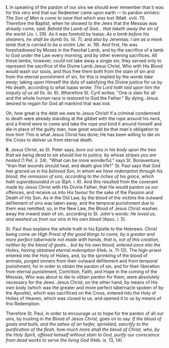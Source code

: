 
**I\.** In speaking of the pardon of our sins we should ever remember that it was for this very end that our Redeemer came upon earth — to pardon sinners: *The Son of Man is come to save that which was lost* (Matt. xviii. 11). Therefore the Baptist, when he showed to the Jews that the Messias was already come, said: *Behold the Lamb of God... that taketh away the sin of the world* (Jo. i. 29). As it was foretold by Isaias: *As a lamb before his shearers, he shall be dumb* (Is. liii. 7); and also by Jeremias: *I am as a meek lamb that is carried to be a victim* (Jer. xi. 19). And first, He was foreshadowed by Moses in the Paschal Lamb, and by the sacrifice of a lamb to God under the Law every morning, and by other evening sacrifices. All these lambs, however, could not take away a single sin; they served only to represent the sacrifice of the Divine Lamb Jesus Christ, Who with His Blood would wash our souls, and thus free them both from the stain of sin and from the eternal punishment of sin, for this is implied by the words *take away*; taking upon Himself the duty of satisfying the Divine justice for us by His death, according to what Isaias wrote: *The Lord hath laid upon him the iniquity of us all* (Is. liii. 6). Wherefore St. Cyril writes; \"One is slain for all and the whole human race is restored to God the Father.\" By dying, Jesus desired to regain for God all mankind that was lost.

Oh, how great is the debt we owe to Jesus Christ! If a criminal condemned to death were already standing at the gibbet with the rope around his neck, and a friend were to come and take the rope and bind it around himself and die in place of the guilty man, how great would be that man\'s obligation to love him! This is what Jesus Christ has done; He has been willing to die on the Cross to deliver us from eternal death.

**II\.** Jesus Christ, as St. Peter says, *bore our sins in his body upon the tree that we being dead to sin should live to justice, by whose stripes you are healed* (1 Pet. ii. 24). \"What can be more wonderful,\" says St. Bonaventure, \"than that wounds should heal, and death give life?\" St. Paul says that God *has graced us in his beloved Son, in whom we have redemption through his blood, the remission of sins, according to the riches of his grace, which hath superabounded in us* (Eph. i. 6). And this resulted from the covenant made by Jesus Christ with His Divine Father, that He would pardon us our offences, and receive us into His favour for the sake of the Passion and Death of His Son. As in the Old Law, by the blood of the victims the outward defilement of sins was taken away, and the temporal punishment due to them was remitted; so, in the New Law, the Blood of Jesus Christ washes away the inward stain of sin, according to St. John\'s words: *He loved us, and washed us from our sins in his own blood* (Apoc. i. 5).

St. Paul thus explains the whole truth in his Epistle to the Hebrews: *Christ being come an High Priest of the good things to come, by a greater and more perfect tabernacle not made with hands, that is, not of this creation, neither by the blood of goats... but by his own blood, entered once into the Holies, having obtained eternal redemption* (Heb. ix. 11-12). The high-priest entered into the Holy of Holies, and, by the sprinkling of the blood of animals, purged sinners from their outward defilement and from temporal punishment; for in order to obtain the pardon of sin, and for their liberation from eternal punishment, Contrition, Faith, and Hope in the coming of the Messias, Who was about to die to obtain pardon for them, were absolutely necessary for the Jews. Jesus Christ, on the other hand, by means of His own body (which was the greater and more perfect tabernacle spoken of by the Apostle), which was sacrificed on the Cross, entered into the Holy of Holies of Heaven, which was closed to us, and opened it to us by means of this Redemption.

Therefore St. Paul, in order to encourage us to hope for the pardon of all our sins, by trusting in the Blood of Jesus Christ, goes on to say: *If the blood of goats and bulls, and the ashes of an heifer, sprinkled, sanctify to the purification of the flesh, how much more shall the blood of Christ, who, by the Holy Spirit, offered himself without stain to God, purify our conscience from dead works to serve the living God* (Heb. ix. 13, 14).

